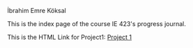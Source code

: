 İbrahim Emre Köksal

This is the index page of the course IE 423's progress journal. <br>

This is the HTML Link for Project1: [Project 1](https://bu-ie-423.github.io/fall-23-ibrahimkoksal/423%20html/vertopal.com_423_son.html)

